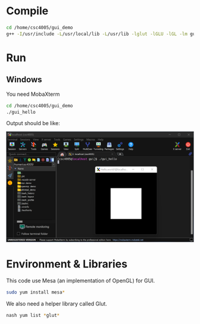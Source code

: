# Compile

```bash
cd /home/csc4005/gui_demo
g++ -I/usr/include -L/usr/local/lib -L/usr/lib -lglut -lGLU -lGL -lm gui_hello.cpp -o gui_hello
```

# Run

## Windows

You need MobaXterm

```bash
cd /home/csc4005/gui_demo
./gui_hello
```

Output should be like:

![avatar](hello_gui.png)



# Environment & Libraries

This code use Mesa (an implementation of OpenGL) for GUI.

```bash
sudo yum install mesa*
```

We also need a helper library called Glut.

```bash
nash yum list *glut*
```


